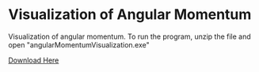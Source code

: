 # Visualization of Angular Momentum
Visualization of angular momentum.
To run the program, unzip the file and open "angularMomentumVisualization.exe"

[Download Here](https://geeoon.com/projects/amomentum/program.rar "Download Link")
